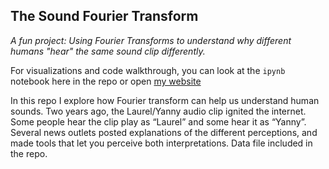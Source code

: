 ## The Sound Fourier Transform

*A fun project: Using Fourier Transforms to understand why different humans "hear" the same sound clip differently.*

For visualizations and code walkthrough, you can look at the `ipynb` notebook here in the repo or open [my website](https://web.stanford.edu/~sakshamg/portfolio/laurelyanny/)

In this repo I explore  how  Fourier  transform  can  help  us understand human sounds.  Two years ago, the Laurel/Yanny audio clip ignited the internet.  Some people  hear  the  clip  play  as  “Laurel”  and  some  hear  it  as  “Yanny”. Several  news  outlets  posted explanations of the different perceptions, and made tools that let you perceive both interpretations. Data file included in the repo.
